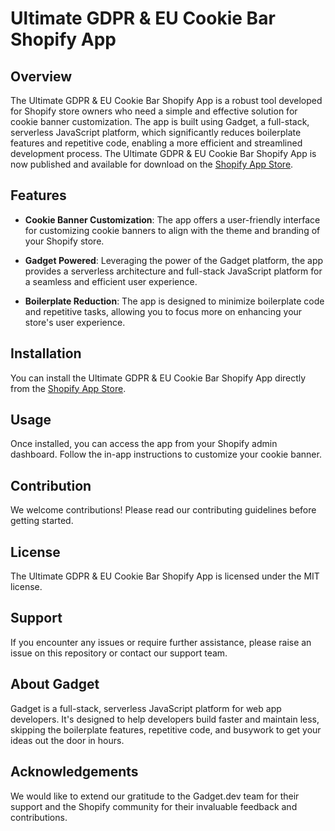 # Ultimate GDPR & EU Cookie Bar Shopify App

## Overview

The Ultimate GDPR & EU Cookie Bar Shopify App is a robust tool developed for Shopify store owners who need a simple and effective solution for cookie banner customization. The app is built using Gadget, a full-stack, serverless JavaScript platform, which significantly reduces boilerplate features and repetitive code, enabling a more efficient and streamlined development process. The Ultimate GDPR & EU Cookie Bar Shopify App is now published and available for download on the [Shopify App Store](https://apps.shopify.com/ultimate-gdpr-eu-cookie-bar?search_id=2950de2c-88f0-4707-b7e9-af526ffbfca6&surface_detail=cookie+banner&surface_inter_position=1&surface_intra_position=1&surface_type=search).

## Features

- **Cookie Banner Customization**: The app offers a user-friendly interface for customizing cookie banners to align with the theme and branding of your Shopify store.

- **Gadget Powered**: Leveraging the power of the Gadget platform, the app provides a serverless architecture and full-stack JavaScript platform for a seamless and efficient user experience.

- **Boilerplate Reduction**: The app is designed to minimize boilerplate code and repetitive tasks, allowing you to focus more on enhancing your store's user experience.

## Installation

You can install the Ultimate GDPR & EU Cookie Bar Shopify App directly from the [Shopify App Store](https://apps.shopify.com/ultimate-gdpr-eu-cookie-bar?search_id=2950de2c-88f0-4707-b7e9-af526ffbfca6&surface_detail=cookie+banner&surface_inter_position=1&surface_intra_position=1&surface_type=search).

## Usage

Once installed, you can access the app from your Shopify admin dashboard. Follow the in-app instructions to customize your cookie banner.

## Contribution

We welcome contributions! Please read our contributing guidelines before getting started.

## License

The Ultimate GDPR & EU Cookie Bar Shopify App is licensed under the MIT license.

## Support

If you encounter any issues or require further assistance, please raise an issue on this repository or contact our support team.

## About Gadget

Gadget is a full-stack, serverless JavaScript platform for web app developers. It's designed to help developers build faster and maintain less, skipping the boilerplate features, repetitive code, and busywork to get your ideas out the door in hours.

## Acknowledgements

We would like to extend our gratitude to the Gadget.dev team for their support and the Shopify community for their invaluable feedback and contributions.